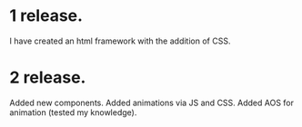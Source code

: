    <h1>1 release.<br></h1>
   I have created an html framework with the addition of CSS.
   
   <h1>2 release.<br></h1>
   Added new components. Added animations via JS and CSS. Added AOS for animation (tested my knowledge).
